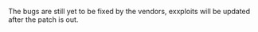 The bugs are still yet to be fixed by the vendors, exxploits will be updated after the patch is out.
